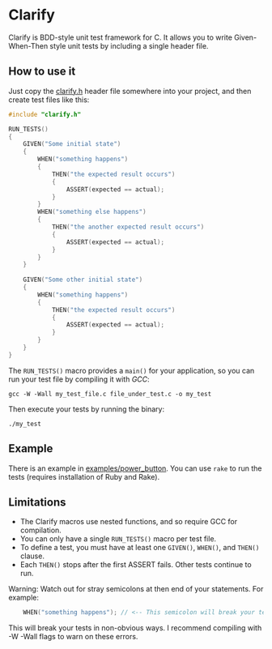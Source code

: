 # Clarify

Clarify is BDD-style unit test framework for C. It allows you to write Given-When-Then style unit tests by including a single header file.

## How to use it

Just copy the [clarify.h](https://raw.githubusercontent.com/ElectronVector/clarify/master/clarify.h) header file somewhere into your project, and then create test files like this:

```c
#include "clarify.h"

RUN_TESTS()
{
    GIVEN("Some initial state")
    {
        WHEN("something happens")
        {
            THEN("the expected result occurs")
            {
                ASSERT(expected == actual);
            }
        }
        WHEN("something else happens")
        {
            THEN("the another expected result occurs")
            {
                ASSERT(expected == actual);
            }
        }
    }
    
    GIVEN("Some other initial state")
    {
        WHEN("something happens")
        {
            THEN("the expected result occurs")
            {
                ASSERT(expected == actual);
            }
        }
    }
}
```

The `RUN_TESTS()` macro provides a `main()` for your application, so you can run your test file by compiling it with *GCC*:

```
gcc -W -Wall my_test_file.c file_under_test.c -o my_test
```

Then execute your tests by running the binary:

```
./my_test
```

## Example

There is an example in [examples/power_button](https://github.com/ElectronVector/clarify/tree/master/examples/power_button). You can use `rake` to run the tests (requires installation of Ruby and Rake).

## Limitations

- The Clarify macros use nested functions, and so require GCC for compilation.
- You can only have a single `RUN_TESTS()` macro per test file.
- To define a test, you must have at least one `GIVEN()`, `WHEN()`, and `THEN()` clause.
- Each `THEN()` stops after the first ASSERT fails. Other tests continue to run.

Warning: Watch out for stray semicolons at then end of your statements. For example:
```c
    WHEN("something happens"); // <-- This semicolon will break your tests.
```
This will break your tests in non-obvious ways. I recommend compiling with -W -Wall flags to warn on these errors.